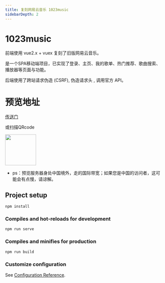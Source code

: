 ```yaml
---
title: 复刻网易云音乐 1023music
sidebarDepth: 2
---
```


# 1023music

前端使用 vue2.x + vuex 复刻了旧版网易云音乐。

是一个SPA移动端项目，已实现了登录、主页、我的歌单、热门推荐、歌曲搜索、播放器等页面与功能。

后端使用了跨站请求伪造 (CSRF), 伪造请求头 , 调用官方 API。

# 预览地址
[传送门](http://18.163.192.144:9001/1023music/)

或扫描QRcode

<img src="~@projectImages/onlineQRcode1023.jpeg" width="100" style="display: block;"/>

* ps：预览服务器身处中国境外，走的国际带宽；如果您是中国的访问者，这可能会有点慢，请谅解。

## Project setup
```
npm install
```

### Compiles and hot-reloads for development
```
npm run serve
```

### Compiles and minifies for production
```
npm run build
```

### Customize configuration
See [Configuration Reference](https://cli.vuejs.org/config/).
